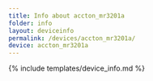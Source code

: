 ```yaml
---
title: Info about accton_mr3201a
folder: info
layout: deviceinfo
permalink: /devices/accton_mr3201a/
device: accton_mr3201a
---
```

{% include templates/device_info.md %}

